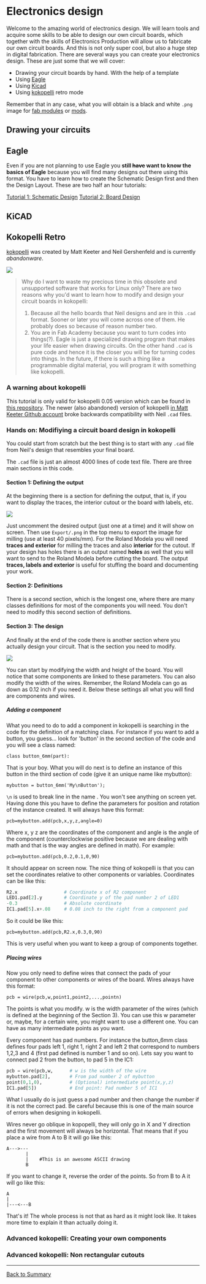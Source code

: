 # Electronics design
Welcome to the amazing world of electronics design. We will learn tools and acquire some skills to be able to design our own circuit boards, which together with the skills of Electronics Production will allow us to fabricate our own circuit boards. And this is not only super cool, but also a huge step in digital fabrication. There are several ways you can create your electronics design. These are just some that we will cover:
* Drawing your circuit boards by hand. With the help of a template
* Using [Eagle](https://www.autodesk.com/products/eagle/overview)
* Using [Kicad](http://kicad-pcb.org/)
* Using [kokopelli](https://github.com/TheBeachLab/kokoretro) retro mode

Remember that in any case, what you will obtain is a black and white `.png` image for [fab modules](http://fabmodules.org) or [mods](http://mods.cba.mit.edu).

## Drawing your circuits


## Eagle
Even if you are not planning to use Eagle you **still ~~have~~ want to know the basics of Eagle** because you will find many designs out there using this format. You have to learn how to create the Schematic Design first and then the Design Layout. These are two half an hour tutorials:

[Tutorial 1: Schematic Design](https://www.youtube.com/watch?v=1AXwjZoyNno)
[Tutorial 2: Board Design](https://www.youtube.com/watch?v=CCTs0mNXY24)

## KiCAD

## Kokopelli Retro

[kokopelli](https://www.mattkeeter.com/projects/kokopelli/) was created by Matt Keeter and Neil Gershenfeld and is currently *abandonware*.

![](img/elecdesign/kokogear.png)

> Why do I want to waste my precious time in this obsolete and unsupported software that works for Linux only?  There are two reasons why you'd want to learn how to modify and design your circuit boards in kokopelli:
> 1. Because all the hello boards that Neil designs and are in this `.cad` format. Sooner or later you will come across one of them. He probably does so because of reason number two.
> 2. You are in Fab Academy because you want to turn codes into things(?). Eagle is just a specialized drawing program that makes your life easier when drawing circuits. On the other hand `.cad` is pure code and hence it is the closer you will be for turning codes into things. In the future, if there is such a thing like a programmable digital material, you will program it with something like kokopelli.

### A warning about kokopelli

This tutorial is only valid for kokopelli 0.05 version which can be found in [this repository](https://github.com/TheBeachLab/kokoretro). The newer (also abandoned) version of kokopelli [in Matt Keeter Github account](https://github.com/mkeeter/kokopelli) broke backwards compatibility with Neil `.cad` files.

### Hands on: Modifiying a circuit board design in kokopelli

You could start from scratch but the best thing is to start with any `.cad` file from Neil's design that resembles your final board.

The `.cad` file is just an almost 4000 lines of code text file. There are three main sections in this code.

#### Section 1: Defining the output

At the beginning there is a section for defining the output, that is, if you want to display the traces, the interior cutout or the board with labels, etc.

![](img/elecdesign/101_sec1.png)

Just uncomment the desired output (just one at a time) and it will show on screen. Then use `Export/.png` in the top menu to export the image for milling (use at least 40 pixels/mm). For the Roland Modela you will need **traces and exterior** for milling the traces and also **interior** for the cutout. If your design has holes there is an output named **holes** as well that you will want to send to the Roland Modela before cutting the board. The output **traces, labels and exterior** is useful for stuffing the board and documenting your work.

#### Section 2: Definitions

There is a second section, which is the longest one, where there are many classes definitions for most of the components you will need. You don't need to modify this second section of definitions.

#### Section 3: The design

And finally at the end of the code there is another section where you actually design your circuit. That is the section you need to modify.

![](img/elecdesign/101_sec3.png)

You can start by modifying the width and height of the board. You will notice that some components are linked to these parameters. You can also modify the width of the wires. Remember, the Roland Modela can go as down as 0.12 inch if you need it. Below these settings all what you will find are components and wires.

##### Adding a component

What you need to do to add a component in kokopelli is searching in the code for the definition of a matching class. For instance if you want to add a button, you guess... look for 'button' in the second section of the code and you will see a class named:

`class button_6mm(part):`

That is your boy. What you will do next is to define an instance of this button in the third section of code (give it an unique name like mybutton):

`mybutton = button_6mm('My\nButton');`

`\n` is used to break line in the name . You won't see anything on screen yet. Having done this you have to define the parameters for position and rotation of the instance created. It will always have this format:

`pcb=mybutton.add(pcb,x,y,z,angle=0)`

Where x, y z are the coordinates of the component and angle is the angle of the component (counterclockwise positive because we are dealing with math and that is the way angles are defined in math). For example:

`pcb=mybutton.add(pcb,0.2,0.1,0,90)`

It should appear on screen now. The nice thing of kokopelli is that you can set the coordinates relative to other components or variables. Coordinates can be like this:
```python
R2.x                 # Coordinate x of R2 component
LED1.pad[2].y        # Coordinate y of the pad number 2 of LED1
-0.3                 # Absolute coordinate
IC1.pad[5].x+.08     # 0.08 inch to the right from a component pad
```
So it could be like this:

`pcb=mybutton.add(pcb,R2.x,0.3,0,90)`

This is very useful when you want to keep a group of components together.

##### Placing wires

Now you only need to define wires that connect the pads of your component to other components or wires of the board. Wires always have this format:

`pcb = wire(pcb,w,point1,point2,...,pointn)`

The points is what you modify. w is the width parameter of the wires (which is defined at the beginning of the Section 3). You can use this w parameter or, maybe, for a certain wire, you might want to use a different one. You can have as many intermediate points as you want.

Every component has pad numbers. For instance the button_6mm class defines four pads left 1, right 1, right 2 and left 2 that correspond to numbers 1,2,3 and 4 (first pad defined is number 1 and so on). Lets say you want to connect pad 2 from the button, to pad 5 in the IC1:
```python
pcb = wire(pcb,w,      # w is the width of the wire
mybutton.pad[2],       # From pad number 2 of mybutton
point(0,1,0),          # (Optional) intermediate point(x,y,z)
IC1.pad[5])            # End point: Pad number 5 of IC1
```
What I usually do is just guess a pad number and then change the number if it is not the correct pad. Be careful because this is one of the main source of errors when designing in kokopelli.

Wires never go oblique in kopopelli, they will only go in X and Y direction and the first movement will always be horizontal. That means that if you place a wire from A to B it will go like this:
```
A--->---
       |
       |    #This is an awesome ASCII drawing
       B
```
If you want to change it, reverse the order of the points. So from B to A it will go like this:
```
A
|
|---<---B
```
That's it! The whole process is not that as hard as it might look like. It takes more time to explain it than actually doing it.

### Advanced kokopelli: Creating your own components

### Advanced kokopelli: Non rectangular cutouts
---
[Back to Summary](../summary.md)
